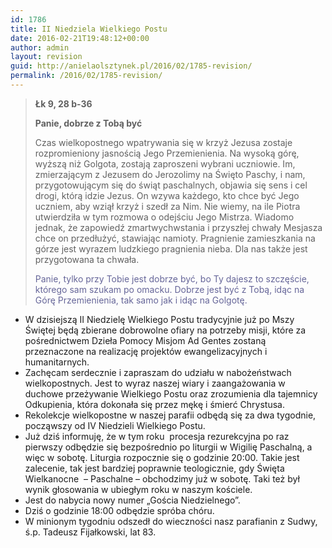 ```yaml
---
id: 1786
title: II Niedziela Wielkiego Postu
date: 2016-02-21T19:48:12+00:00
author: admin
layout: revision
guid: http://anielaolsztynek.pl/2016/02/1785-revision/
permalink: /2016/02/1785-revision/
---
```

> **Łk 9, 28 b-36**
> 
> **Panie, dobrze z Tobą być**
> 
> Czas wielkopostnego wpatrywania się w krzyż Jezusa zostaje rozpromieniony jasnością Jego Przemienienia. Na wysoką górę, wyższą niż Golgota, zostają zaproszeni wybrani uczniowie. Im, zmierzającym z Jezusem do Jerozolimy na Święto Paschy, i nam, przygotowującym się do świąt paschalnych, objawia się sens i cel drogi, którą idzie Jezus. On wzywa każdego, kto chce być Jego uczniem, aby wziął krzyż i szedł za Nim. Nie wiemy, na ile Piotra utwierdziła w tym rozmowa o odejściu Jego Mistrza. Wiadomo jednak, że zapowiedź zmartwychwstania i przyszłej chwały Mesjasza chce on przedłużyć, stawiając namioty. Pragnienie zamieszkania na górze jest wyrazem ludzkiego pragnienia nieba. Dla nas także jest przygotowana ta chwała.
> 
> <span style="color: #666699;">Panie, tylko przy Tobie jest dobrze być, bo Ty dajesz to szczęście, którego sam szukam po omacku. Dobrze jest być z Tobą, idąc na Górę Przemienienia, tak samo jak i idąc na Golgotę. </span>

  * W dzisiejszą II Niedzielę Wielkiego Postu tradycyjnie już po Mszy Świętej będą zbierane dobrowolne ofiary na potrzeby misji, które za pośrednictwem Dzieła Pomocy Misjom Ad Gentes zostaną przeznaczone na realizację projektów ewangelizacyjnych i humanitarnych.
  * Zachęcam serdecznie i zapraszam do udziału w nabożeństwach wielkopostnych. Jest to wyraz naszej wiary i zaangażowania w duchowe przeżywanie Wielkiego Postu oraz zrozumienia dla tajemnicy Odkupienia, która dokonała się przez mękę i śmierć Chrystusa.
  * Rekolekcje wielkopostne w naszej parafii odbędą się za dwa tygodnie, począwszy od IV Niedzieli Wielkiego Postu.
  * Już dziś informuję, że w tym roku  procesja rezurekcyjna po raz pierwszy odbędzie się bezpośrednio po liturgii w Wigilię Paschalną, a więc w sobotę. Liturgia rozpocznie się o godzinie 20:00. Takie jest zalecenie, tak jest bardziej poprawnie teologicznie, gdy Święta Wielkanocne  &#8211; Paschalne &#8211; obchodzimy już w sobotę. Taki też był wynik głosowania w ubiegłym roku w naszym kościele.
  * Jest do nabycia nowy numer &#8222;Gościa Niedzielnego&#8221;.
  * Dziś o godzinie 18:00 odbędzie spróba chóru.
  * W minionym tygodniu odszedł do wieczności nasz parafianin z Sudwy, ś.p. Tadeusz Fijałkowski, lat 83.